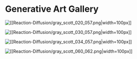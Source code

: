 # Generative Art Gallery

![[[Reaction-Diffusion/gray_scott_020_057.png|width=100px]]](Reaction-Diffusion/gray_scott_020_057.png)

![[[Reaction-Diffusion/gray_scott_030_057.png|width=100px]]](Reaction-Diffusion/gray_scott_030_057.png)

![[[Reaction-Diffusion/gray_scott_034_057.png|width=100px]]](Reaction-Diffusion/gray_scott_034_057.png)

![[[Reaction-Diffusion/gray_scott_060_062.png|width=100px]]](Reaction-Diffusion/gray_scott_060_062.png)


